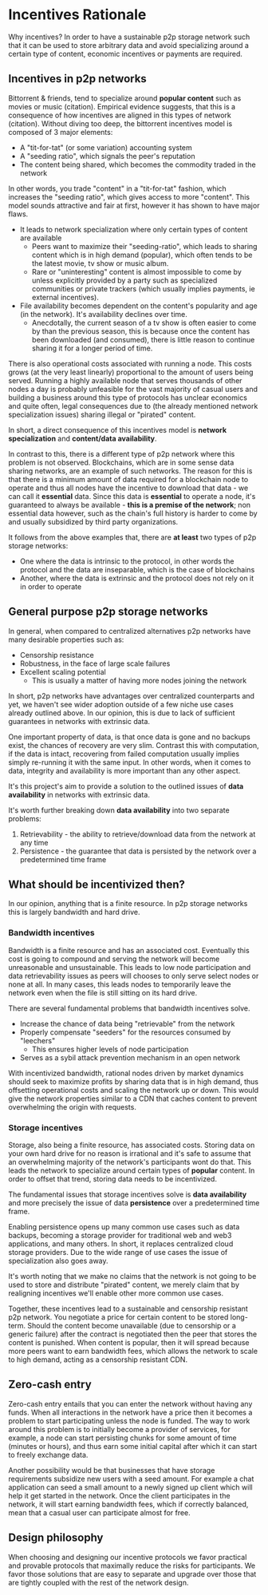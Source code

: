 # Incentives Rationale

Why incentives? In order to have a sustainable p2p storage network such that it can be used to store arbitrary data and avoid specializing around a certain type of content, economic incentives or payments are required.
## Incentives in p2p networks

Bittorrent & friends, tend to specialize around **popular content** such as movies or music (citation). Empirical evidence suggests, that this is a consequence of how incentives are aligned in this types of network (citation). Without diving too deep, the bittorrent incentives model is composed of 3 major elements:

- A "tit-for-tat" (or some variation) accounting system
- A "seeding ratio", which signals the peer's reputation
- The content being shared, which becomes the commodity traded in the network

In other words, you trade "content" in a "tit-for-tat" fashion, which increases the "seeding ratio", which gives access to more "content". This model sounds attractive and fair at first, however it has shown to have major flaws.

- It leads to network specialization where only certain types of content are available
  - Peers want to maximize their "seeding-ratio", which leads to sharing content which is in high demand (popular), which often tends to be the latest movie, tv show or music album.
  - Rare or "uninteresting" content is almost impossible to come by unless explicitly provided by a party such as specialized communities or private trackers (which usually implies payments, ie external incentives).
- File availability becomes dependent on the content's popularity and age (in the network). It's availability declines over time.
  - Anecdotally, the current season of a tv show is often easier to come by than the previous season, this is because once the content has been downloaded (and consumed), there is little reason to continue sharing it for a longer period of time.

There is also operational costs associated with running a node. This costs grows (at the very least linearly) proportional to the amount of users being served. Running a highly available node that serves thousands of other nodes a day is probably unfeasible for the vast majority of casual users and building a business around this type of protocols has unclear economics and quite often, legal consequences due to (the already mentioned network specialization issues) sharing illegal or "pirated" content.

In short, a direct consequence of this incentives model is **network specialization** and **content/data availability**.

In contrast to this, there is a different type of p2p network where this problem is not observed. Blockchains, which are in some sense data sharing networks, are an example of such networks. The reason for this is that there is a minimum amount of data required for a blockchain node to operate and thus all nodes have the incentive to download that data - we can call it **essential** data. Since this data is **essential** to operate a node, it's guaranteed to always be available - **this is a premise of the network**; non essential data however, such as the chain's full history is harder to come by and usually subsidized by third party organizations.

It follows from the above examples that, there are __at least__ two types of p2p storage networks:

- One where the data is intrinsic to the protocol, in other words the protocol and the data are inseparable, which is the case of blockchains
- Another, where the data is extrinsic and the protocol does not rely on it in order to operate

## General purpose p2p storage networks

In general, when compared to centralized alternatives p2p networks have many desirable properties such as:

- Censorship resistance
- Robustness, in the face of large scale failures
- Excellent scaling potential
  - This is usually a matter of having more nodes joining the network

In short, p2p networks have advantages over centralized counterparts and yet, we haven't see wider adoption outside of a few niche use cases already outlined above. In our opinion, this is due to lack of sufficient guarantees in networks with extrinsic data.

One important property of data, is that once data is gone and no backups exist, the chances of recovery are very slim. Contrast this with computation, if the data is intact, recovering from failed computation usually implies simply re-running it with the same input. In other words, when it comes to data, integrity and availability is more important than any other aspect.

It's this project's aim to provide a solution to the outlined issues of **data availability** in networks with extrinsic data.

It's worth further breaking down **data availability** into two separate problems:

1. Retrievability - the ability to retrieve/download data from the network at any time
2. Persistence - the guarantee that data is persisted by the network over a predetermined time frame

## What should be incentivized then?

In our opinion, anything that is a finite resource. In p2p storage networks this is largely bandwidth and hard drive.

### Bandwidth incentives

Bandwidth is a finite resource and has an associated cost. Eventually this cost is going to compound and serving the network will become unreasonable and unsustainable. This leads to low node participation and data retrievability issues as peers will chooses to only serve select nodes or none at all. In many cases, this leads nodes to temporarily leave the network even when the file is still sitting on its hard drive.

There are several fundamental problems that bandwidth incentives solve.

- Increase the chance of data being "retrievable" from the network
- Properly compensate "seeders" for the resources consumed by "leechers"
  - This ensures higher levels of node participation
- Serves as a sybil attack prevention mechanism in an open network

With incentivized bandwidth, rational nodes driven by market dynamics should seek to maximize profits by sharing data that is in high demand, thus offsetting operational costs and scaling the network up or down. This would give the network properties similar to a CDN that caches content to prevent overwhelming the origin with requests.

### Storage incentives

Storage, also being a finite resource, has associated costs. Storing data on your own hard drive for no reason is irrational and it's safe to assume that an overwhelming majority of the network's participants wont do that. This leads the network to specialize around certain types of __popular__ content. In order to offset that trend, storing data needs to be incentivized.

The fundamental issues that storage incentives solve is **data availability** and more precisely the issue of data **persistence** over a predetermined time frame.

Enabling persistence opens up many common use cases such as data backups, becoming a storage provider for traditional web and web3 applications, and many others. In short, it replaces centralized cloud storage providers. Due to the wide range of use cases the issue of specialization also goes away.

It's worth noting that we make no claims that the network is not going to be used to store and distribute "pirated" content, we merely claim that by realigning incentives we'll enable other more common use cases.

Together, these incentives lead to a sustainable and censorship resistant p2p network. You negotiate a price for certain content to be stored long-term. Should the content become unavailable (due to censorship or a generic failure) after the contract is negotiated then the peer that stores the content is punished. When content is popular, then it will spread because more peers want to earn bandwidth fees, which allows the network to scale to high demand, acting as a censorship resistant CDN.

## Zero-cash entry

Zero-cash entry entails that you can enter the network without having any funds. When all interactions in the network have a price then it becomes a problem to start participating unless the node is funded. The way to work around this problem is to initially become a provider of services, for example, a node can start persisting chunks for some amount of time (minutes or hours), and thus earn some initial capital after which it can start to freely exchange data.

Another possibility would be that businesses that have storage requirements subsidize new users with a seed amount. For example a chat application can seed a small amount to a newly signed up client which will help it get started in the network. Once the client participates in the network, it will start earning bandwidth fees, which if correctly balanced, mean that a casual user can participate almost for free.


## Design philosophy

When choosing and designing our incentive protocols we favor practical and provable protocols that maximally reduce the risks for participants. We favor those solutions that are easy to separate and upgrade over those that are tightly coupled with the rest of the network design.

